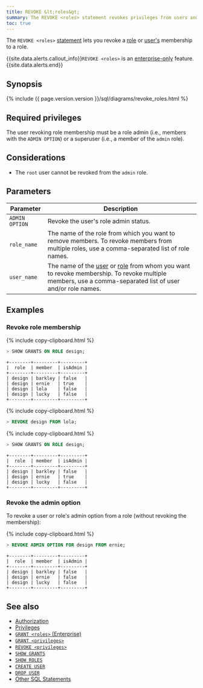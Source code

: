 ```yaml
---
title: REVOKE &lt;roles&gt;
summary: The REVOKE <roles> statement revokes privileges from users and/or roles.
toc: true
---
```


The `REVOKE <roles>` [statement](sql-statements.html) lets you revoke a [role](authorization.html#create-and-manage-roles) or [user's](create-and-manage-users.html) membership to a role.

{{site.data.alerts.callout_info}}<code>REVOKE &lt;roles&gt;</code> is an <a href="enterprise-licensing.html">enterprise-only</a> feature.{{site.data.alerts.end}}


## Synopsis

<div>
  {% include {{ page.version.version }}/sql/diagrams/revoke_roles.html %}
</div>

## Required privileges

The user revoking role membership must be a role admin (i.e., members with the `ADMIN OPTION`) or a superuser (i.e., a member of the `admin` role).

## Considerations

- The `root` user cannot be revoked from the `admin` role.

## Parameters

Parameter | Description
----------|------------
`ADMIN OPTION` | Revoke the user's role admin status.
`role_name` | The name of the role from which you want to remove members. To revoke members from multiple roles, use a comma-separated list of role names.
`user_name` | The name of the [user](create-and-manage-users.html) or [role](authorization.html#create-and-manage-roles) from whom you want to revoke membership. To revoke multiple members, use a comma-separated list of user and/or role names.

## Examples

### Revoke role membership

{% include copy-clipboard.html %}
~~~ sql
> SHOW GRANTS ON ROLE design;
~~~

~~~
+--------+---------+---------+
|  role  | member  | isAdmin |
+--------+---------+---------+
| design | barkley | false   |
| design | ernie   | true    |
| design | lola    | false   |
| design | lucky   | false   |
+--------+---------+---------+
~~~

{% include copy-clipboard.html %}
~~~ sql
> REVOKE design FROM lola;
~~~

{% include copy-clipboard.html %}
~~~ sql
> SHOW GRANTS ON ROLE design;
~~~

~~~
+--------+---------+---------+
|  role  | member  | isAdmin |
+--------+---------+---------+
| design | barkley | false   |
| design | ernie   | true    |
| design | lucky   | false   |
+--------+---------+---------+
~~~

### Revoke the admin option

To revoke a user or role's admin option from a role (without revoking the membership):

{% include copy-clipboard.html %}
~~~ sql
> REVOKE ADMIN OPTION FOR design FROM ernie;
~~~

~~~
+--------+---------+---------+
|  role  | member  | isAdmin |
+--------+---------+---------+
| design | barkley | false   |
| design | ernie   | false   |
| design | lucky   | false   |
+--------+---------+---------+
~~~

## See also

- [Authorization](authorization.html)
- [Privileges](privileges.html)
- [`GRANT <roles>` (Enterprise)](grant-roles.html)
- [`GRANT <privileges>`](grant.html)
- [`REVOKE <privileges>`](revoke.html)
- [`SHOW GRANTS`](show-grants.html)
- [`SHOW ROLES`](show-roles.html)
- [`CREATE USER`](create-user.html)
- [`DROP USER`](drop-user.html)
- [Other SQL Statements](sql-statements.html)
